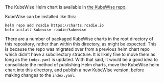The KubeWise Helm chart is available in [the KubeWise repo](https://github.com/RoadieHQ/kubewise).

KubeWise can be installed like this:

```shell
helm repo add roadie https://charts.roadie.io
helm install kubewise roadie/kubewise
```

There are a number of packaged KubeWise charts in the root directory of this repository,
rather than within this directory, as might be expected. This is because the repo was migrated
over from a previous helm chart repo which didn't have a subdirectory structure. It is likely
fine to move them as long as the `index.yaml` is updated. With that said, it would be a good
idea to consolidate the method of publishing Helm charts, move the KubeWise helm chart
into this directory, and publish a new KubeWise version, before making changes to the `index.yaml`.
